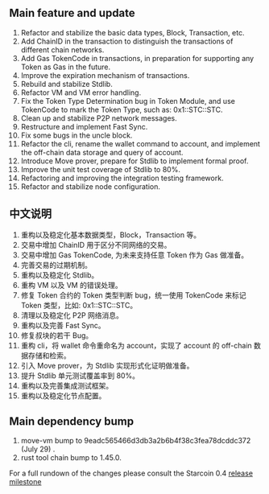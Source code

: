## Main feature and update

1. Refactor and stabilize the basic data types, Block, Transaction, etc. 
2. Add ChainID in the transaction to distinguish the transactions of different chain networks. 
3. Add Gas TokenCode in transactions, in preparation for supporting any Token as Gas in the future. 
4. Improve the expiration mechanism of transactions. 
5. Rebuild and stabilize Stdlib. 
6. Refactor VM and VM error handling. 
7. Fix the Token Type Determination bug in Token Module, and use TokenCode to mark the Token Type, such as: 0x1::STC::STC. 
8. Clean up and stabilize P2P network messages. 
9. Restructure and implement Fast Sync. 
10. Fix some bugs in the uncle block. 
11. Refactor the cli, rename the wallet command to account, and implement the off-chain data storage and query of account. 
12. Introduce Move prover, prepare for Stdlib to implement formal proof. 
13. Improve the unit test coverage of Stdlib to 80%. 
14. Refactoring and improving the integration testing framework. 
15. Refactor and stabilize node configuration. 

## 中文说明

1. 重构以及稳定化基本数据类型，Block，Transaction 等。
2. 交易中增加 ChainID 用于区分不同网络的交易。
3. 交易中增加 Gas TokenCode, 为未来支持任意 Token 作为 Gas 做准备。 
4. 完善交易的过期机制。
5. 重构以及稳定化 Stdlib。
6. 重构 VM 以及 VM 的错误处理。
7. 修复 Token 合约的 Token 类型判断 bug，统一使用 TokenCode 来标记 Token 类型，比如: 0x1::STC::STC。
8. 清理以及稳定化 P2P 网络消息。
9. 重构以及完善 Fast Sync。
10. 修复叔块的若干 Bug。
11. 重构 cli，将 wallet 命令重命名为 account，实现了 account 的 off-chain 数据存储和检索。
12. 引入 Move prover，为 Stdlib 实现形式化证明做准备。
13. 提升 Stdlib 单元测试覆盖率到 80%。
14. 重构以及完善集成测试框架。
15. 重构以及稳定化节点配置。


## Main dependency bump

1. move-vm bump to 9eadc565466d3db3a2b6b4f38c3fea78dcddc372 (July 29) .
3. rust tool chain bump to 1.45.0.

For a full rundown of the changes please consult the Starcoin 0.4 [release milestone](https://github.com/starcoinorg/starcoin/milestone/9)